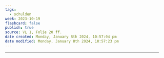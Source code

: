 ```yaml
---
tags:
  - schulden
week: 2023-10-19
flashcard: false
publish: true
source: VL 1, Folie 20 ff.
date created: Monday, January 8th 2024, 10:57:04 pm
date modified: Monday, January 8th 2024, 10:57:23 pm
---
```

***
